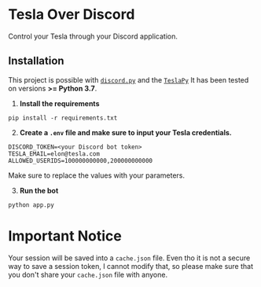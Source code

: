 # Tesla Over Discord
Control your Tesla through your Discord application.

## Installation
This project is possible with [`discord.py`](https://github.com/Rapptz/discord.py) and the [`TeslaPy`](https://github.com/tdorssers/TeslaPy)
It has been tested on versions **>= Python 3.7**.

1. **Install the requirements**
```
pip install -r requirements.txt
```

2. **Create a `.env` file and make sure to input your Tesla credentials.**
```
DISCORD_TOKEN=<your Discord bot token>
TESLA_EMAIL=elon@tesla.com
ALLOWED_USERIDS=100000000000,200000000000
```
Make sure to replace the values with your parameters.

3. **Run the bot**
```
python app.py
```

# Important Notice
Your session will be saved into a `cache.json` file. Even tho it is not a secure way to save a session token, I cannot modify that, so please make sure that you don't share your `cache.json` file with anyone.
